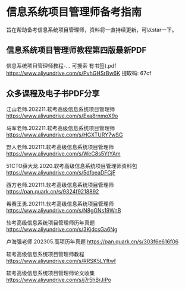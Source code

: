 # 信息系统项目管理师备考指南
旨在帮助备考信息系统项目管理师，资料将一直持续更新，可以star一下。

## 信息系统项目管理师教程第四版最新PDF
信息系统项目管理师教程-... 可搜索 有书签).pdf
https://www.aliyundrive.com/s/PvhGHSrBw6K
提取码: 67cf


## 众多课程及电子书PDF分享
江山老师.202211.软考高级信息系统项目管理师
https://www.aliyundrive.com/s/Exa8rnmoX9o

马军老师.202211.软考高级信息系统项目管理师
https://www.aliyundrive.com/s/HGXTURY7wSG

野人老师.202111.软考高级信息系统项目管理师
https://www.aliyundrive.com/s/WeC8s5YtYAm

51CTO薛大龙.2020.软考高级信息系统项目管理师资料包
https://www.aliyundrive.com/s/5dfoeaDFCjF

西方老师.202111.软考高级信息系统项目管理师
https://pan.quark.cn/s/9324f9218892

希赛王勇.202111.软考高级信息系统项目管理师
https://www.aliyundrive.com/s/N8gGNs19WnB

软考高级信息系统项目管理师历年真题
https://www.aliyundrive.com/s/3KjdcsGa6Ng

卢海强老师.202305.高项历年真题
https://pan.quark.cn/s/303f6e616f06

软考高级信息系统项目管理师教程
https://www.aliyundrive.com/s/RRSK5LYftwf

软考高级信息系统项目管理师论文收集
https://www.aliyundrive.com/s/j7r5hBrJiPo
